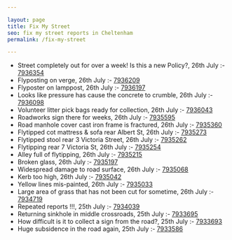 ```yaml
---

layout: page
title: Fix My Street
seo: fix my street reports in Cheltenham
permalink: /fix-my-street

---
```


<!-- fix_marker starts -->

- Street completely out for over a week! Is this a new Policy?, 26th July :- [7936354](https://www.fixmystreet.com/report/7936354)
- Flyposting on verge, 26th July :- [7936209](https://www.fixmystreet.com/report/7936209)
- Flyposter on lamppost, 26th July :- [7936197](https://www.fixmystreet.com/report/7936197)
- Looks like pressure has cause the concrete to crumble, 26th July :- [7936098](https://www.fixmystreet.com/report/7936098)
- Volunteer litter pick bags ready for collection, 26th July :- [7936043](https://www.fixmystreet.com/report/7936043)
- Roadworks sign there for weeks, 26th July :- [7935595](https://www.fixmystreet.com/report/7935595)
- Road manhole cover cast iron frame is fractured, 26th July :- [7935360](https://www.fixmystreet.com/report/7935360)
- Flytipped cot mattress & sofa rear Albert St, 26th July :- [7935273](https://www.fixmystreet.com/report/7935273)
- Flytipped stool rear 3 Victoria Street, 26th July :- [7935262](https://www.fixmystreet.com/report/7935262)
- Flytipping rear 7 Victoria St, 26th July :- [7935254](https://www.fixmystreet.com/report/7935254)
- Alley full of flytipping, 26th July :- [7935215](https://www.fixmystreet.com/report/7935215)
- Broken glass, 26th July :- [7935197](https://www.fixmystreet.com/report/7935197)
- Widespread damage to road surface, 26th July :- [7935068](https://www.fixmystreet.com/report/7935068)
- Kerb too high, 26th July :- [7935042](https://www.fixmystreet.com/report/7935042)
- Yellow lines mis-painted, 26th July :- [7935033](https://www.fixmystreet.com/report/7935033)
- Large area of grass that has not been cut for sometime, 26th July :- [7934719](https://www.fixmystreet.com/report/7934719)
- Repeated reports !!!, 25th July :- [7934039](https://www.fixmystreet.com/report/7934039)
- Returning sinkhole in middle crossroads, 25th July :- [7933695](https://www.fixmystreet.com/report/7933695)
- How difficult is it to collect a sign from the road?, 25th July :- [7933693](https://www.fixmystreet.com/report/7933693)
- Huge subsidence in the road again, 25th July :- [7933586](https://www.fixmystreet.com/report/7933586)

<!-- fix_marker ends -->